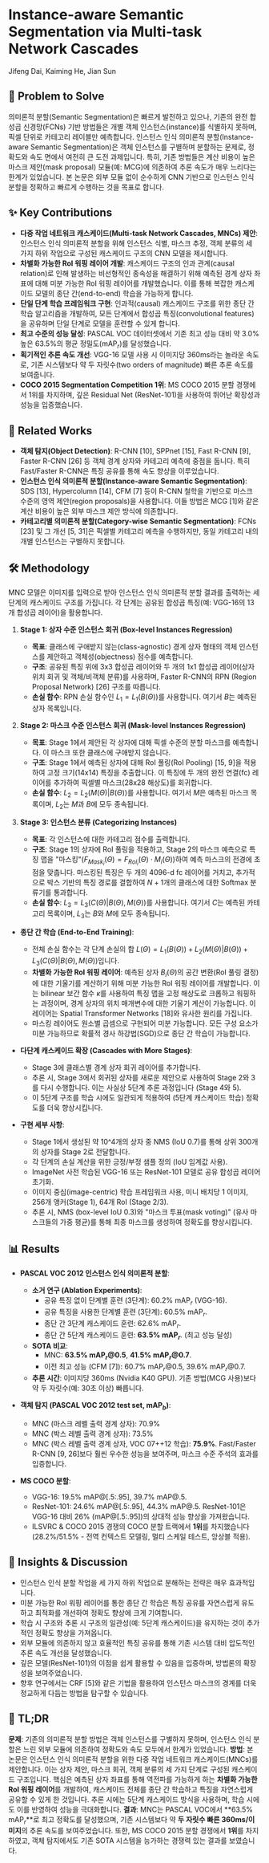 # Instance-aware Semantic Segmentation via Multi-task Network Cascades
Jifeng Dai, Kaiming He, Jian Sun

## 🧩 Problem to Solve
의미론적 분할(Semantic Segmentation)은 빠르게 발전하고 있으나, 기존의 완전 합성곱 신경망(FCNs) 기반 방법들은 개별 객체 인스턴스(instance)를 식별하지 못하며, 픽셀 단위로 카테고리 레이블만 예측합니다. 인스턴스 인식 의미론적 분할(Instance-aware Semantic Segmentation)은 객체 인스턴스를 구별하며 분할하는 문제로, 정확도와 속도 면에서 여전히 큰 도전 과제입니다. 특히, 기존 방법들은 계산 비용이 높은 마스크 제안(mask proposal) 모듈(예: MCG)에 의존하여 추론 속도가 매우 느리다는 한계가 있었습니다. 본 논문은 외부 모듈 없이 순수하게 CNN 기반으로 인스턴스 인식 분할을 정확하고 빠르게 수행하는 것을 목표로 합니다.

## ✨ Key Contributions
*   **다중 작업 네트워크 캐스케이드(Multi-task Network Cascades, MNCs) 제안**: 인스턴스 인식 의미론적 분할을 위해 인스턴스 식별, 마스크 추정, 객체 분류의 세 가지 하위 작업으로 구성된 캐스케이드 구조의 CNN 모델을 제시합니다.
*   **차별화 가능한 RoI 워핑 레이어 개발**: 캐스케이드 구조의 인과 관계(causal relation)로 인해 발생하는 비선형적인 종속성을 해결하기 위해 예측된 경계 상자 좌표에 대해 미분 가능한 RoI 워핑 레이어를 개발했습니다. 이를 통해 복잡한 캐스케이드 모델의 종단 간(end-to-end) 학습을 가능하게 합니다.
*   **단일 단계 학습 프레임워크 구현**: 인과적(causal) 캐스케이드 구조를 위한 종단 간 학습 알고리즘을 개발하여, 모든 단계에서 합성곱 특징(convolutional features)을 공유하며 단일 단계로 모델을 훈련할 수 있게 합니다.
*   **최고 수준의 성능 달성**: PASCAL VOC 데이터셋에서 기존 최고 성능 대비 약 3.0% 높은 63.5%의 평균 정밀도(mAP$_{r}$)를 달성했습니다.
*   **획기적인 추론 속도 개선**: VGG-16 모델 사용 시 이미지당 360ms라는 놀라운 속도로, 기존 시스템보다 약 두 자릿수(two orders of magnitude) 빠른 추론 속도를 보여줍니다.
*   **COCO 2015 Segmentation Competition 1위**: MS COCO 2015 분할 경쟁에서 1위를 차지하며, 깊은 Residual Net (ResNet-101)을 사용하여 뛰어난 확장성과 성능을 입증했습니다.

## 📎 Related Works
*   **객체 탐지(Object Detection)**: R-CNN [10], SPPnet [15], Fast R-CNN [9], Faster R-CNN [26] 등 객체 경계 상자와 카테고리 예측에 중점을 둡니다. 특히 Fast/Faster R-CNN은 특징 공유를 통해 속도 향상을 이루었습니다.
*   **인스턴스 인식 의미론적 분할(Instance-aware Semantic Segmentation)**: SDS [13], Hypercolumn [14], CFM [7] 등이 R-CNN 철학을 기반으로 마스크 수준의 영역 제안(region proposals)을 사용합니다. 이들 방법은 MCG [1]와 같은 계산 비용이 높은 외부 마스크 제안 방식에 의존합니다.
*   **카테고리별 의미론적 분할(Category-wise Semantic Segmentation)**: FCNs [23] 및 그 개선 [5, 31]은 픽셀별 카테고리 예측을 수행하지만, 동일 카테고리 내의 개별 인스턴스는 구별하지 못합니다.

## 🛠️ Methodology
MNC 모델은 이미지를 입력으로 받아 인스턴스 인식 의미론적 분할 결과를 출력하는 세 단계의 캐스케이드 구조를 가집니다. 각 단계는 공유된 합성곱 특징(예: VGG-16의 13개 합성곱 레이어)을 활용합니다.

1.  **Stage 1: 상자 수준 인스턴스 회귀 (Box-level Instances Regression)**
    *   **목표**: 클래스에 구애받지 않는(class-agnostic) 경계 상자 형태의 객체 인스턴스를 제안하고 객체성(objectness) 점수를 예측합니다.
    *   **구조**: 공유된 특징 위에 3x3 합성곱 레이어와 두 개의 1x1 합성곱 레이어(상자 위치 회귀 및 객체/비객체 분류)를 사용하며, Faster R-CNN의 RPN (Region Proposal Network) [26] 구조를 따릅니다.
    *   **손실 함수**: RPN 손실 함수인 $L_1 = L_1(B(\Theta))$를 사용합니다. 여기서 $B$는 예측된 상자 목록입니다.

2.  **Stage 2: 마스크 수준 인스턴스 회귀 (Mask-level Instances Regression)**
    *   **목표**: Stage 1에서 제안된 각 상자에 대해 픽셀 수준의 분할 마스크를 예측합니다. 이 마스크 또한 클래스에 구애받지 않습니다.
    *   **구조**: Stage 1에서 예측된 상자에 대해 RoI 풀링(RoI Pooling) [15, 9]을 적용하여 고정 크기(14x14) 특징을 추출합니다. 이 특징에 두 개의 완전 연결(fc) 레이어를 추가하여 픽셀별 마스크(28x28 해상도)를 회귀합니다.
    *   **손실 함수**: $L_2 = L_2(M(\Theta)|B(\Theta))$를 사용합니다. 여기서 $M$은 예측된 마스크 목록이며, $L_2$는 $M$과 $B$에 모두 종속됩니다.

3.  **Stage 3: 인스턴스 분류 (Categorizing Instances)**
    *   **목표**: 각 인스턴스에 대한 카테고리 점수를 출력합니다.
    *   **구조**: Stage 1의 상자에 RoI 풀링을 적용하고, Stage 2의 마스크 예측으로 특징 맵을 "마스킹"($F_{Mask_i}(\Theta) = F_{RoI_i}(\Theta) \cdot M_i(\Theta)$)하여 예측 마스크의 전경에 초점을 맞춥니다. 마스킹된 특징은 두 개의 4096-d fc 레이어를 거치고, 추가적으로 박스 기반의 특징 경로를 결합하여 $N+1$개의 클래스에 대한 Softmax 분류기를 통과합니다.
    *   **손실 함수**: $L_3 = L_3(C(\Theta)|B(\Theta),M(\Theta))$를 사용합니다. 여기서 $C$는 예측된 카테고리 목록이며, $L_3$는 $B$와 $M$에 모두 종속됩니다.

*   **종단 간 학습 (End-to-End Training)**:
    *   전체 손실 함수는 각 단계 손실의 합 $L(\Theta) = L_1(B(\Theta)) + L_2(M(\Theta)|B(\Theta)) + L_3(C(\Theta)|B(\Theta),M(\Theta))$입니다.
    *   **차별화 가능한 RoI 워핑 레이어**: 예측된 상자 $B_i(\Theta)$의 공간 변환(RoI 풀링 결정)에 대한 기울기를 계산하기 위해 미분 가능한 RoI 워핑 레이어를 개발합니다. 이는 bilinear 보간 함수 $\kappa$를 사용하여 특징 맵을 고정 해상도로 크롭하고 워핑하는 과정이며, 경계 상자의 위치 매개변수에 대한 기울기 계산이 가능합니다. 이 레이어는 Spatial Transformer Networks [18]와 유사한 원리를 가집니다.
    *   마스킹 레이어도 원소별 곱셈으로 구현되어 미분 가능합니다. 모든 구성 요소가 미분 가능하므로 확률적 경사 하강법(SGD)으로 종단 간 학습이 가능합니다.

*   **다단계 캐스케이드 확장 (Cascades with More Stages)**:
    *   Stage 3에 클래스별 경계 상자 회귀 레이어를 추가합니다.
    *   추론 시, Stage 3에서 회귀된 상자를 새로운 제안으로 사용하여 Stage 2와 3를 다시 수행합니다. 이는 사실상 5단계 추론 과정입니다 (Stage 4와 5).
    *   이 5단계 구조를 학습 시에도 일관되게 적용하여 (5단계 캐스케이드 학습) 정확도를 더욱 향상시킵니다.

*   **구현 세부 사항**:
    *   Stage 1에서 생성된 약 10^4개의 상자 중 NMS (IoU 0.7)를 통해 상위 300개의 상자를 Stage 2로 전달합니다.
    *   각 단계의 손실 계산을 위한 긍정/부정 샘플 정의 (IoU 임계값 사용).
    *   ImageNet 사전 학습된 VGG-16 또는 ResNet-101 모델로 공유 합성곱 레이어 초기화.
    *   이미지 중심(image-centric) 학습 프레임워크 사용, 미니 배치당 1 이미지, 256개 앵커(Stage 1), 64개 RoI (Stage 2/3).
    *   추론 시, NMS (box-level IoU 0.3)와 "마스크 투표(mask voting)" (유사 마스크들의 가중 평균)를 통해 최종 마스크를 생성하여 정확도를 향상시킵니다.

## 📊 Results
*   **PASCAL VOC 2012 인스턴스 인식 의미론적 분할**:
    *   **소거 연구 (Ablation Experiments)**:
        *   공유 특징 없이 단계별 훈련 (3단계): 60.2% mAP$_{r}$ (VGG-16).
        *   공유 특징을 사용한 단계별 훈련 (3단계): 60.5% mAP$_{r}$.
        *   종단 간 3단계 캐스케이드 훈련: 62.6% mAP$_{r}$.
        *   종단 간 5단계 캐스케이드 훈련: **63.5% mAP$_{r}$**. (최고 성능 달성)
    *   **SOTA 비교**:
        *   MNC: **63.5% mAP$_{r}$@0.5**, **41.5% mAP$_{r}$@0.7**.
        *   이전 최고 성능 (CFM [7]): 60.7% mAP$_{r}$@0.5, 39.6% mAP$_{r}$@0.7.
    *   **추론 시간**: 이미지당 360ms (Nvidia K40 GPU). 기존 방법(MCG 사용)보다 약 두 자릿수(예: 30초 이상) 빠릅니다.

*   **객체 탐지 (PASCAL VOC 2012 test set, mAP$_{b}$)**:
    *   MNC (마스크 레벨 출력 경계 상자): 70.9%
    *   MNC (박스 레벨 출력 경계 상자): 73.5%
    *   MNC (박스 레벨 출력 경계 상자, VOC 07++12 학습): **75.9%**. Fast/Faster R-CNN [9, 26]보다 훨씬 우수한 성능을 보여주며, 마스크 수준 주석의 효과를 입증합니다.

*   **MS COCO 분할**:
    *   VGG-16: 19.5% mAP@[.5:.95], 39.7% mAP@.5.
    *   ResNet-101: 24.6% mAP@[.5:.95], 44.3% mAP@.5. ResNet-101은 VGG-16 대비 26% (mAP@[.5:.95])의 상대적 성능 향상을 가져왔습니다.
    *   ILSVRC & COCO 2015 경쟁의 COCO 분할 트랙에서 **1위**를 차지했습니다 (28.2%/51.5% - 전역 컨텍스트 모델링, 멀티 스케일 테스트, 앙상블 적용).

## 🧠 Insights & Discussion
*   인스턴스 인식 분할 작업을 세 가지 하위 작업으로 분해하는 전략은 매우 효과적입니다.
*   미분 가능한 RoI 워핑 레이어를 통한 종단 간 학습은 특징 공유를 자연스럽게 유도하고 최적화를 개선하여 정확도 향상에 크게 기여합니다.
*   학습 시 구조와 추론 시 구조의 일관성(예: 5단계 캐스케이드)을 유지하는 것이 추가적인 정확도 향상을 가져옵니다.
*   외부 모듈에 의존하지 않고 효율적인 특징 공유를 통해 기존 시스템 대비 압도적인 추론 속도 개선을 달성했습니다.
*   깊은 모델(ResNet-101)의 이점을 쉽게 활용할 수 있음을 입증하며, 방법론의 확장성을 보여주었습니다.
*   향후 연구에서는 CRF [5]와 같은 기법을 활용하여 인스턴스 마스크의 경계를 더욱 정교하게 다듬는 방법을 탐구할 수 있습니다.

## 📌 TL;DR
**문제**: 기존의 의미론적 분할 방법은 객체 인스턴스를 구별하지 못하며, 인스턴스 인식 분할은 느린 외부 모듈에 의존하여 정확도와 속도 모두에서 한계가 있었습니다.
**방법**: 본 논문은 인스턴스 인식 의미론적 분할을 위한 다중 작업 네트워크 캐스케이드(MNCs)를 제안합니다. 이는 상자 제안, 마스크 회귀, 객체 분류의 세 가지 단계로 구성된 캐스케이드 구조입니다. 핵심은 예측된 상자 좌표를 통해 역전파를 가능하게 하는 **차별화 가능한 RoI 워핑 레이어**를 개발하여, 캐스케이드 전체를 종단 간 학습하고 특징을 자연스럽게 공유할 수 있게 한 것입니다. 추론 시에는 5단계 캐스케이드 방식을 사용하며, 학습 시에도 이를 반영하여 성능을 극대화합니다.
**결과**: MNC는 PASCAL VOC에서 **63.5% mAP$_{r}$**로 최고 정확도를 달성했으며, 기존 시스템보다 약 **두 자릿수 빠른 360ms/이미지**의 추론 속도를 보여주었습니다. 또한, MS COCO 2015 분할 경쟁에서 **1위**를 차지하였고, 객체 탐지에서도 기존 SOTA 시스템을 능가하는 경쟁력 있는 결과를 보였습니다.